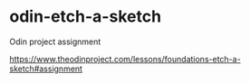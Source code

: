 # odin-etch-a-sketch
Odin project assignment

https://www.theodinproject.com/lessons/foundations-etch-a-sketch#assignment